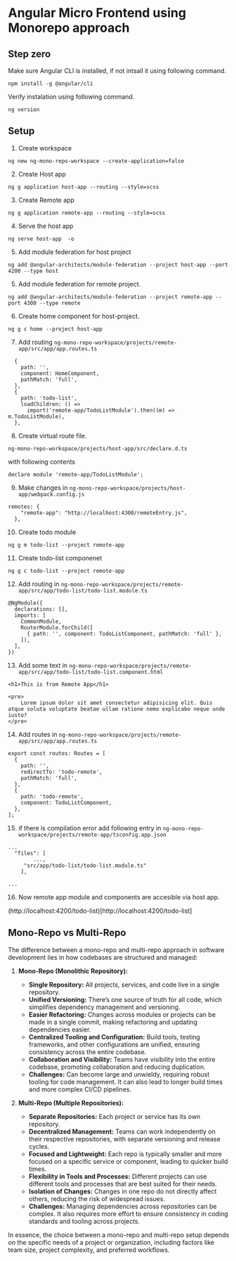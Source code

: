 # Angular Micro Frontend using Monorepo approach

## Step zero

Make sure Angular CLI is installed, if not intsall it using following command.

```
npm install -g @angular/cli
```

Verify instalation using following command.

```
ng version
```

## Setup

1. Create workspace

```
ng new ng-mono-repo-workspace --create-application=false
```

2. Create Host app

```
ng g application host-app --routing --style=scss
```

3. Create Remote app

```
ng g application remote-app --routing --style=scss
```

4. Serve the host app

```
ng serve host-app  -o
```

5. Add module federation for host project

```
ng add @angular-architects/module-federation --project host-app --port 4200 --type host
```

5. Add module federation for remote project.

```
ng add @angular-architects/module-federation --project remote-app --port 4300 --type remote
```

6. Create home component for host-project.

```
ng g c home --project host-app
```

7. Add routing `ng-mono-repo-workspace/projects/remote-app/src/app/app.routes.ts`

```
  {
    path: '',
    component: HomeComponent,
    pathMatch: 'full',
  },
  {
    path: 'todo-list',
    loadChildren: () =>
      import('remote-app/TodoListModule').then((m) => m.TodoListModule),
  },
```

8. Create virtual route file.

```
ng-mono-repo-workspace/projects/host-app/src/declare.d.ts
```

with following contents

```
declare module 'remote-app/TodoListModule';
```

9. Make changes in `ng-mono-repo-workspace/projects/host-app/webpack.config.js`

```
remotes: {
    "remote-app": "http://localhost:4300/remoteEntry.js",
  },
```

10. Create todo module

```
ng g m todo-list --project remote-app
```

11. Create todo-list componenet

```
ng g c todo-list --project remote-app
```

12. Add routing in `ng-mono-repo-workspace/projects/remote-app/src/app/todo-list/todo-list.module.ts`

```
@NgModule({
  declarations: [],
  imports: [
    CommonModule,
    RouterModule.forChild([
      { path: '', component: TodoListComponent, pathMatch: 'full' },
    ]),
  ],
})
```

13. Add some text in `ng-mono-repo-workspace/projects/remote-app/src/app/todo-list/todo-list.component.html`

```
<h1>This is from Remote App</h1>

<pre>
    Lorem ipsum dolor sit amet consectetur adipisicing elit. Quis atque soluta voluptate beatae ullam ratione nemo explicabo neque unde iusto?
</pre>
```

14. Add routes in `ng-mono-repo-workspace/projects/remote-app/src/app/app.routes.ts`

```
export const routes: Routes = [
  {
    path: '',
    redirectTo: 'todo-remote',
    pathMatch: 'full',
  },
  {
    path: 'todo-remote',
    component: TodoListComponent,
  },
];

```

15. if there is compilation error add following entry in `ng-mono-repo-workspace/projects/remote-app/tsconfig.app.json`

```
...
  "files": [
        ...,
     "src/app/todo-list/todo-list.module.ts"
    ],

...
```

16. Now remote app module and components are accesible via host app.

(http://localhost:4200/todo-list)[http://localhost:4200/todo-list]

## Mono-Repo vs Multi-Repo

The difference between a mono-repo and multi-repo approach in software development lies in how codebases are structured and managed:

1. **Mono-Repo (Monolithic Repository):**

   - **Single Repository:** All projects, services, and code live in a single repository.
   - **Unified Versioning:** There’s one source of truth for all code, which simplifies dependency management and versioning.
   - **Easier Refactoring:** Changes across modules or projects can be made in a single commit, making refactoring and updating dependencies easier.
   - **Centralized Tooling and Configuration:** Build tools, testing frameworks, and other configurations are unified, ensuring consistency across the entire codebase.
   - **Collaboration and Visibility:** Teams have visibility into the entire codebase, promoting collaboration and reducing duplication.
   - **Challenges:** Can become large and unwieldy, requiring robust tooling for code management. It can also lead to longer build times and more complex CI/CD pipelines.

2. **Multi-Repo (Multiple Repositories):**
   - **Separate Repositories:** Each project or service has its own repository.
   - **Decentralized Management:** Teams can work independently on their respective repositories, with separate versioning and release cycles.
   - **Focused and Lightweight:** Each repo is typically smaller and more focused on a specific service or component, leading to quicker build times.
   - **Flexibility in Tools and Processes:** Different projects can use different tools and processes that are best suited for their needs.
   - **Isolation of Changes:** Changes in one repo do not directly affect others, reducing the risk of widespread issues.
   - **Challenges:** Managing dependencies across repositories can be complex. It also requires more effort to ensure consistency in coding standards and tooling across projects.

In essence, the choice between a mono-repo and multi-repo setup depends on the specific needs of a project or organization, including factors like team size, project complexity, and preferred workflows.
